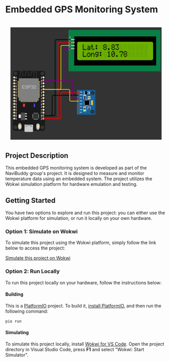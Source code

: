 # Embedded GPS Monitoring System

<h1 align="center"> <img src="assets/gps-sensor.png" alt="Project Screenshot" height="350"> </h1>

## Project Description

This embedded GPS monitoring system is developed as part of the NaviBuddy group's project. It is designed to measure and monitor temperature data using an embedded system. The project utilizes the Wokwi simulation platform for hardware emulation and testing.

## Getting Started

You have two options to explore and run this project: you can either use the Wokwi platform for simulation, or run it locally on your own hardware.

### Option 1: Simulate on Wokwi

To simulate this project using the Wokwi platform, simply follow the link below to access the project:

[Simulate this project on Wokwi](https://wokwi.com/projects/399804259108729857)

### Option 2: Run Locally

To run this project locally on your hardware, follow the instructions below:

#### Building

This is a [PlatformIO](https://platformio.org) project. To build it, [install PlatformIO](https://docs.platformio.org/en/latest/core/installation/index.html), and then run the following command:

```
pio run
```

#### Simulating

To simulate this project locally, install [Wokwi for VS Code](https://marketplace.visualstudio.com/items?itemName=wokwi.wokwi-vscode). Open the project directory in Visual Studio Code, press **F1** and select "Wokwi: Start Simulator".



